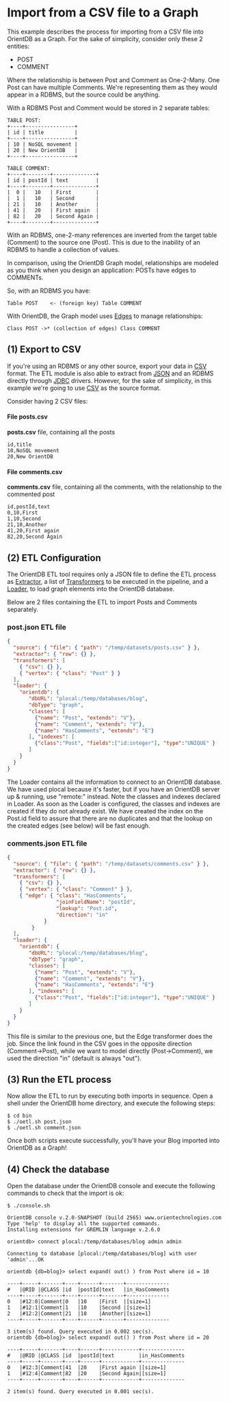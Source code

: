 # Import from a CSV file to a Graph

This example describes the process for importing from a CSV file into OrientDB as a Graph. For the sake of simplicity, consider only these 2 entities:
- POST
- COMMENT

Where the relationship is between Post and Comment as One-2-Many. One Post can have multiple Comments. We're representing them as they would appear in a RDBMS, but the source could be anything.

With a RDBMS Post and Comment would be stored in 2 separate tables:

```
TABLE POST:
+----+----------------+
| id | title          |
+----+----------------+
| 10 | NoSQL movement |
| 20 | New OrientDB   |
+----+----------------+

TABLE COMMENT:
+----+--------+--------------+
| id | postId | text         |
+----+--------+--------------+
|  0 |   10   | First        |
|  1 |   10   | Second       |
| 21 |   10   | Another      |
| 41 |   20   | First again  |
| 82 |   20   | Second Again |
+----+--------+--------------+
```

With an RDBMS, one-2-many references are inverted from the target table (Comment) to the source one (Post). This is due to the inability of an RDBMS to handle a collection of values.

In comparison, using the OrientDB Graph model, relationships are modeled as you think when you design an application: POSTs have edges to COMMENTs.

So, with an RDBMS you have:
```
Table POST    <- (foreign key) Table COMMENT
```
With OrientDB, the Graph model uses [Edges](Tutorial-Working-with-graphs.md) to manage relationships:
```
Class POST ->* (collection of edges) Class COMMENT
```
## (1) Export to CSV
If you're using an RDBMS or any other source, export your data in [CSV](Transformer.md#csv) format. The ETL module is also able to extract from [JSON](Extractor.md#json) and an RDBMS directly through [JDBC](Extractor.md#jdbc) drivers. However, for the sake of simplicity, in this example we're going to use [CSV](Transformer.md#csv) as the source format.

Consider having 2 CSV files:
#### File posts.csv
**posts.csv** file, containing all the posts

```
id,title
10,NoSQL movement
20,New OrientDB
```

#### File comments.csv
**comments.csv** file, containing all the comments, with the relationship to the commented post
```
id,postId,text
0,10,First
1,10,Second
21,10,Another
41,20,First again
82,20,Second Again
```

## (2) ETL Configuration
The OrientDB ETL tool requires only a JSON file to define the ETL process as [Extractor](Extractor.md), a list of [Transformers](Transformer.md) to be executed in the pipeline, and a [Loader](Loader.md), to load graph elements into the OrientDB database.

Below are 2 files containing the ETL to import Posts and Comments separately.

### post.json ETL file
```json
{
  "source": { "file": { "path": "/temp/datasets/posts.csv" } },
  "extractor": { "row": {} },
  "transformers": [
    { "csv": {} },
    { "vertex": { "class": "Post" } }
  ],
  "loader": {
    "orientdb": {
       "dbURL": "plocal:/temp/databases/blog",
       "dbType": "graph",
       "classes": [
         {"name": "Post", "extends": "V"},
         {"name": "Comment", "extends": "V"},
         {"name": "HasComments", "extends": "E"}
       ], "indexes": [
         {"class":"Post", "fields":["id:integer"], "type":"UNIQUE" }
       ]
    }
  }
}
```

The Loader contains all the information to connect to an OrientDB database. We have used plocal because it's faster, but if you have an OrientDB server up & running, use "remote:" instead. Note the classes and indexes declared in Loader. As soon as the Loader is configured, the classes and indexes are created if they do not already exist. We have created the index on the Post.id field to assure that there are no duplicates and that the lookup on the created edges (see below) will be fast enough.

### comments.json ETL file
```json
{
  "source": { "file": { "path": "/temp/datasets/comments.csv" } },
  "extractor": { "row": {} },
  "transformers": [
    { "csv": {} },
    { "vertex": { "class": "Comment" } },
    { "edge": { "class": "HasComments",
                "joinFieldName": "postId",
                "lookup": "Post.id",
                "direction": "in"
            }
        }
  ],
  "loader": {
    "orientdb": {
       "dbURL": "plocal:/temp/databases/blog",
       "dbType": "graph",
       "classes": [
         {"name": "Post", "extends": "V"},
         {"name": "Comment", "extends": "V"},
         {"name": "HasComments", "extends": "E"}
       ], "indexes": [
         {"class":"Post", "fields":["id:integer"], "type":"UNIQUE" }
       ]
    }
  }
}
```

This file is similar to the previous one, but the Edge transformer does the job. Since the link found in the CSV goes in the opposite direction (Comment->Post), while we want to model directly (Post->Comment), we used the direction "in" (default is always "out").

## (3) Run the ETL process
Now allow the ETL to run by executing both imports in sequence. Open a shell under the OrientDB home directory, and execute the following steps:

```
$ cd bin
$ ./oetl.sh post.json
$ ./oetl.sh comment.json
```

Once both scripts execute successfully, you'll have your Blog imported into OrientDB as a Graph!

## (4) Check the database
Open the database under the OrientDB console and execute the following commands to check that the import is ok:
```
$ ./console.sh

OrientDB console v.2.0-SNAPSHOT (build 2565) www.orientechnologies.com
Type 'help' to display all the supported commands.
Installing extensions for GREMLIN language v.2.6.0

orientdb> connect plocal:/temp/databases/blog admin admin

Connecting to database [plocal:/temp/databases/blog] with user 'admin'...OK

orientdb {db=blog}> select expand( out() ) from Post where id = 10

----+-----+-------+----+------+-------+--------------
#   |@RID |@CLASS |id  |postId|text   |in_HasComments
----+-----+-------+----+------+-------+--------------
0   |#12:0|Comment|0   |10    |First  |[size=1]
1   |#12:1|Comment|1   |10    |Second |[size=1]
2   |#12:2|Comment|21  |10    |Another|[size=1]
----+-----+-------+----+------+-------+--------------

3 item(s) found. Query executed in 0.002 sec(s).
orientdb {db=blog}> select expand( out() ) from Post where id = 20

----+-----+-------+----+------+------------+--------------
#   |@RID |@CLASS |id  |postId|text        |in_HasComments
----+-----+-------+----+------+------------+--------------
0   |#12:3|Comment|41  |20    |First again |[size=1]
1   |#12:4|Comment|82  |20    |Second Again|[size=1]
----+-----+-------+----+------+------------+--------------

2 item(s) found. Query executed in 0.001 sec(s).
```
